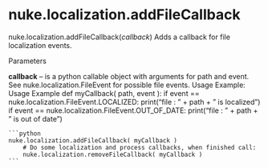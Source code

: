 # nuke.localization.addFileCallback
nuke.localization.addFileCallback(_callback_)  Adds a callback for file localization events.

Parameters

**callback** – is a python callable object with arguments for path and event. See nuke.localization.FileEvent for possible file events.
Usage Example:
Usage Example def myCallback( path, event ): if event == nuke.localization.FileEvent.LOCALIZED: print(“file : ” + path + ” is localized”) if event == nuke.localization.FileEvent.OUT_OF_DATE: print(“file : ” + path + ” is out of date”)


    ```python
    nuke.localization.addFileCallback( myCallback )
        # Do some localization and process callbacks, when finished call:
        nuke.localization.removeFileCallback( myCallback )
    ```